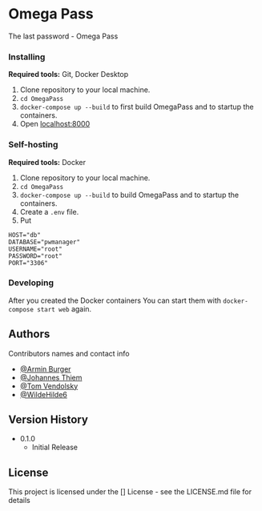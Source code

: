 # Omega Pass

The last password - Omega Pass

### Installing

**Required tools:** Git, Docker Desktop 

 1. Clone repository to your local machine.
 2. `cd OmegaPass`
 3. `docker-compose up --build` to first build OmegaPass and to startup the containers.
 4. Open [localhost:8000](localhost:8000)

### Self-hosting
**Required tools:** Docker

1. Clone repository to your local machine.
2. ```cd OmegaPass```
3. ``docker-compose up --build`` to build OmegaPass and to startup the containers.
4. Create a ``.env`` file.
5. Put 
````
HOST="db"
DATABASE="pwmanager"
USERNAME="root"
PASSWORD="root"
PORT="3306"
````


### Developing
After you created the Docker containers You can start them with `docker-compose start web` again.

## Authors

Contributors names and contact info
  
* [@Armin Burger](https://github.com/techmaved)
* [@Johannes Thiem](https://github.com/Fovty)
* [@Tom Vendolsky](https://github.com/lvlcn-t)
* [@WildeHilde6](https://github.com/wildehilde6)

## Version History

* 0.1.0
    * Initial Release

## License

This project is licensed under the [] License - see the LICENSE.md file for details
